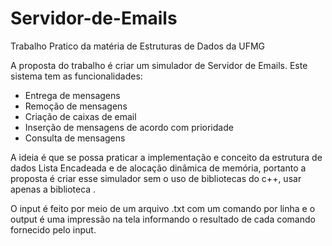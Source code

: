 # Servidor-de-Emails

Trabalho Pratico da matéria de Estruturas de Dados da UFMG

A proposta do trabalho é criar um simulador de Servidor de Emails. Este sistema tem as funcionalidades:
- Entrega de mensagens
- Remoção de mensagens
- Criação de caixas de email
- Inserção de mensagens de acordo com prioridade
- Consulta de mensagens

A ideia é que se possa praticar a implementação e conceito da estrutura de dados Lista Encadeada e de alocação dinâmica de memória, 
portanto a proposta é criar esse simulador sem o uso de bibliotecas do c++, usar apenas a biblioteca <string>. 

O input é feito por meio de um arquivo .txt com um comando por linha e 
o output é uma impressão na tela informando o resultado de cada comando fornecido pelo input.
